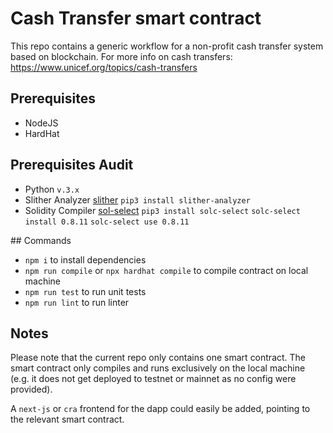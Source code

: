 # Cash Transfer smart contract

This repo contains a generic workflow for a non-profit cash transfer system based on blockchain.
For more info on cash transfers:
https://www.unicef.org/topics/cash-transfers

## Prerequisites
- NodeJS
- HardHat 

## Prerequisites Audit
- Python `v.3.x`
- Slither Analyzer [slither](https://github.com/crytic/slither)
  `pip3 install slither-analyzer `
- Solidity Compiler [sol-select](https://github.com/crytic/solc-select)
  `pip3 install solc-select`
  `solc-select install 0.8.11`
  `solc-select use 0.8.11`

## Commands
- `npm i` to install dependencies
- `npm run compile` or `npx hardhat compile` to compile contract on local machine
- `npm run test` to run unit tests
- `npm run lint` to run linter

## Notes
Please note that the current repo only contains one smart contract.
The smart contract only compiles and runs exclusively on the local machine (e.g. it does not get deployed to testnet or mainnet as no config were provided).

A `next-js` or `cra` frontend for the dapp could easily be added, pointing to the relevant smart contract.
